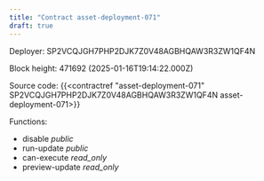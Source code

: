 ```yaml
---
title: "Contract asset-deployment-071"
draft: true
---
```

Deployer: SP2VCQJGH7PHP2DJK7Z0V48AGBHQAW3R3ZW1QF4N


 



Block height: 471692 (2025-01-16T19:14:22.000Z)

Source code: {{<contractref "asset-deployment-071" SP2VCQJGH7PHP2DJK7Z0V48AGBHQAW3R3ZW1QF4N asset-deployment-071>}}

Functions:

* disable _public_
* run-update _public_
* can-execute _read_only_
* preview-update _read_only_
